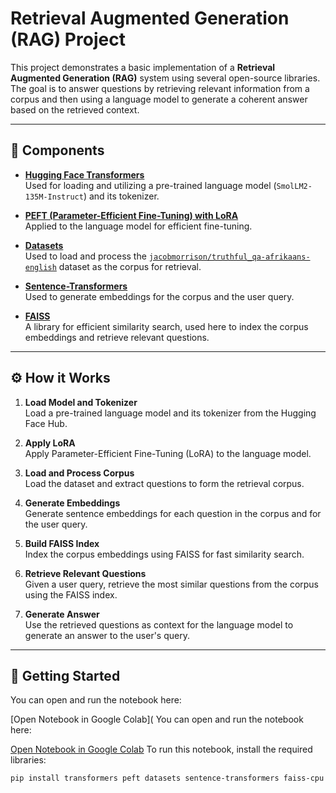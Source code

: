 # Retrieval Augmented Generation (RAG) Project

This project demonstrates a basic implementation of a **Retrieval Augmented Generation (RAG)** system using several open-source libraries. The goal is to answer questions by retrieving relevant information from a corpus and then using a language model to generate a coherent answer based on the retrieved context.

---

## 📌 Components

- **[Hugging Face Transformers](https://huggingface.co/)**  
  Used for loading and utilizing a pre-trained language model (`SmolLM2-135M-Instruct`) and its tokenizer.

- **[PEFT (Parameter-Efficient Fine-Tuning) with LoRA](https://huggingface.co/docs/peft/index)**  
  Applied to the language model for efficient fine-tuning.

- **[Datasets](https://huggingface.co/docs/datasets/index)**  
  Used to load and process the [`jacobmorrison/truthful_qa-afrikaans-english`](https://huggingface.co/datasets/jacobmorrison/truthful_qa-afrikaans-english) dataset as the corpus for retrieval.

- **[Sentence-Transformers](https://www.sbert.net/)**  
  Used to generate embeddings for the corpus and the user query.

- **[FAISS](https://faiss.ai/)**  
  A library for efficient similarity search, used here to index the corpus embeddings and retrieve relevant questions.

---

## ⚙️ How it Works

1. **Load Model and Tokenizer**  
   Load a pre-trained language model and its tokenizer from the Hugging Face Hub.

2. **Apply LoRA**  
   Apply Parameter-Efficient Fine-Tuning (LoRA) to the language model.

3. **Load and Process Corpus**  
   Load the dataset and extract questions to form the retrieval corpus.

4. **Generate Embeddings**  
   Generate sentence embeddings for each question in the corpus and for the user query.

5. **Build FAISS Index**  
   Index the corpus embeddings using FAISS for fast similarity search.

6. **Retrieve Relevant Questions**  
   Given a user query, retrieve the most similar questions from the corpus using the FAISS index.

7. **Generate Answer**  
   Use the retrieved questions as context for the language model to generate an answer to the user's query.

---

## 🚀 Getting Started


You can open and run the notebook here:

[Open Notebook in Google Colab](
You can open and run the notebook here:

[Open Notebook in Google Colab](https://colab.research.google.com/drive/10O0bNd-a-N4biM3mXuM8XttIjzrFqKhz?usp=sharing)
To run this notebook, install the required libraries:

```bash
pip install transformers peft datasets sentence-transformers faiss-cpu
